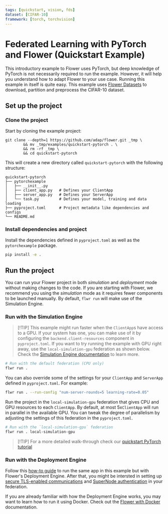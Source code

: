 ```yaml
---
tags: [quickstart, vision, fds]
dataset: [CIFAR-10]
framework: [torch, torchvision]
---
```


# Federated Learning with PyTorch and Flower (Quickstart Example)

This introductory example to Flower uses PyTorch, but deep knowledge of PyTorch is not necessarily required to run the example. However, it will help you understand how to adapt Flower to your use case. Running this example in itself is quite easy. This example uses [Flower Datasets](https://flower.ai/docs/datasets/) to download, partition and preprocess the CIFAR-10 dataset.

## Set up the project

### Clone the project

Start by cloning the example project:

```shell
git clone --depth=1 https://github.com/adap/flower.git _tmp \
        && mv _tmp/examples/quickstart-pytorch . \
        && rm -rf _tmp \
        && cd quickstart-pytorch
```

This will create a new directory called `quickstart-pytorch` with the following structure:

```shell
quickstart-pytorch
├── pytorchexample
│   ├── __init__.py
│   ├── client_app.py   # Defines your ClientApp
│   ├── server_app.py   # Defines your ServerApp
│   └── task.py         # Defines your model, training and data loading
├── pyproject.toml      # Project metadata like dependencies and configs
└── README.md
```

### Install dependencies and project

Install the dependencies defined in `pyproject.toml` as well as the `pytorchexample` package.

```bash
pip install -e .
```

## Run the project

You can run your Flower project in both _simulation_ and _deployment_ mode without making changes to the code. If you are starting with Flower, we recommend you using the _simulation_ mode as it requires fewer components to be launched manually. By default, `flwr run` will make use of the Simulation Engine.

### Run with the Simulation Engine

> \[!TIP\]
> This example might run faster when the `ClientApp`s have access to a GPU. If your system has one, you can make use of it by configuring the `backend.client-resources` component in `pyproject.toml`. If you want to try running the example with GPU right away, use the `local-simulation-gpu` federation as shown below. Check the [Simulation Engine documentation](https://flower.ai/docs/framework/how-to-run-simulations.html) to learn more.

```bash
# Run with the default federation (CPU only)
flwr run .
```

You can also override some of the settings for your `ClientApp` and `ServerApp` defined in `pyproject.toml`. For example:

```bash
flwr run . --run-config "num-server-rounds=5 learning-rate=0.05"
```

Run the project in the `local-simulation-gpu` federation that gives CPU and GPU resources to each `ClientApp`. By default, at most 5x`ClientApp` will run in parallel in the available GPU. You can tweak the degree of parallelism by adjusting the settings of this federation in the `pyproject.toml`.

```bash
# Run with the `local-simulation-gpu` federation
flwr run . local-simulation-gpu
```

> \[!TIP\]
> For a more detailed walk-through check our [quickstart PyTorch tutorial](https://flower.ai/docs/framework/tutorial-quickstart-pytorch.html)

### Run with the Deployment Engine

Follow this [how-to guide](https://flower.ai/docs/framework/how-to-run-flower-with-deployment-engine.html) to run the same app in this example but with Flower's Deployment Engine. After that, you might be intersted in setting up [secure TLS-enabled communications](https://flower.ai/docs/framework/how-to-enable-tls-connections.html) and [SuperNode authentication](https://flower.ai/docs/framework/how-to-authenticate-supernodes.html) in your federation.

If you are already familiar with how the Deployment Engine works, you may want to learn how to run it using Docker. Check out the [Flower with Docker](https://flower.ai/docs/framework/docker/index.html) documentation.

